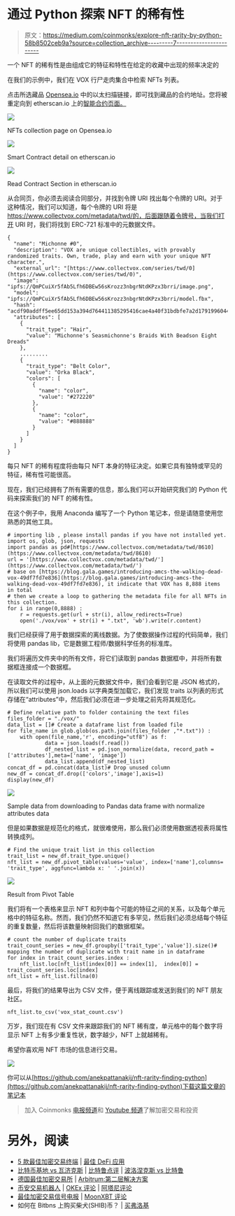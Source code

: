 # 通过 Python 探索 NFT 的稀有性

> 原文：<https://medium.com/coinmonks/explore-nft-rarity-by-python-58b8502ceb9a?source=collection_archive---------7----------------------->

一个 NFT 的稀有性是由组成它的特征和特性在给定的收藏中出现的频率决定的

在我们的示例中，我们在 VOX 行尸走肉集合中检索 NFTs 列表。

点击所选藏品 [Opensea.io](https://opensea.io/collection/collectvoxthewalkingdead) 中的以太扫描链接，即可找到藏品的合约地址。您将被重定向到 etherscan.io 上的[智能合约页面。](https://etherscan.io/token/0x338be3d8d0209815601e72f7a04ac7f37d61564b)

![](img/ab60f130628e118ca86e7af2f3ea1dcd.png)

NFTs collection page on Opensea.io

![](img/2f33da90b87295a1011b78bde26b600f.png)

Smart Contract detail on etherscan.io

![](img/8cbdbfa8b7336deead8f8d73b5fa4a90.png)

Read Contract Section in etherscan.io

从合同页，你必须去阅读合同部分，并找到令牌 URI 找出每个令牌的 URI。对于这种情况，我们可以知道，每个令牌的 URI 将是 https://www.collectvox.com/metadata/twd/的，后面跟随着令牌号，当我们打开 URI 时，我们将找到 ERC-721 标准中的元数据文件。

```
{
  "name": "Michonne #0",
  "description": "VOX are unique collectibles, with provably randomized traits. Own, trade, play and earn with your unique NFT character.",
  "external_url": "[https://www.collectvox.com/series/twd/0](https://www.collectvox.com/series/twd/0)",
  "image": "ipfs://QmPCuiXr5fAb5Lfh6DBEw56sKrozz3nbgrNtdKPzx3brri/image.png",
  "model": "ipfs://QmPCuiXr5fAb5Lfh6DBEw56sKrozz3nbgrNtdKPzx3brri/model.fbx",
  "hash": "acdf90addff5ee65dd153a394d764411385295416cae4a40f31bdbfe7a2d17919960445b37776551bcdbd3cbd82eb1b07ff990fa9577d93797241e6a6609ad78",
  "attributes": [
    {
      "trait_type": "Hair",
      "value": "Michonne's Seasmichonne's Braids With Beadson Eight Dreads"
    },
    .........
    {
      "trait_type": "Belt Color",
      "value": "Orka Black",
      "colors": [
        {
          "name": "color",
          "value": "#272220"
        },
        {
          "name": "color",
          "value": "#888888"
        }
      ]
    }
  ]
}
```

每只 NFT 的稀有程度将由每只 NFT 本身的特征决定。如果它具有独特或罕见的特征，稀有性可能很高。

现在，我们已经拥有了所有需要的信息，那么我们可以开始研究我们的 Python 代码来探索我们的 NFT 的稀有性。

在这个例子中，我用 Anaconda 编写了一个 Python 笔记本，但是请随意使用您熟悉的其他工具。

```
# importing lib , please install pandas if you have not installed yet.
import os, glob, json, requests
import pandas as pd#[https://www.collectvox.com/metadata/twd/8610](https://www.collectvox.com/metadata/twd/8610)
url = '[https://www.collectvox.com/metadata/twd/'](https://www.collectvox.com/metadata/twd/')
# base on [https://blog.gala.games/introducing-amcs-the-walking-dead-vox-49df7fd7e836](https://blog.gala.games/introducing-amcs-the-walking-dead-vox-49df7fd7e836), it indicate that VOX has 8,888 items in total
# then we create a loop to gathering the metadata file for all NFTs in this collection.
for i in range(0,8888) : 
    r = requests.get(url + str(i), allow_redirects=True)
    open('./vox/vox' + str(i) + ".txt", 'wb').write(r.content)
```

我们已经获得了用于数据探索的离线数据。为了使数据操作过程的代码简单，我们将使用 pandas lib，它是数据工程师/数据科学任务的标准库。

我们将遍历文件夹中的所有文件，将它们读取到 pandas 数据框中，并将所有数据框连接成一个数据框。

在读取文件的过程中，从上面的元数据文件中，我们会看到它是 JSON 格式的，所以我们可以使用 json.loads 以字典类型加载它，我们发现 traits 以列表的形式存储在“attributes”中，然后我们必须在进一步处理之前先将其规范化。

```
# Define relative path to folder containing the text files
files_folder = "./vox/"
data_list = []# Create a dataframe list from loaded file
for file_name in glob.glob(os.path.join(files_folder ,"*.txt")) :
    with open(file_name,'r', encoding="utf8") as f:
            data = json.loads(f.read())
            df_nested_list = pd.json_normalize(data, record_path =['attributes'],meta=['name', 'image'])
            data_list.append(df_nested_list)
concat_df = pd.concat(data_list)# Drop unused column
new_df = concat_df.drop(['colors','image'],axis=1)
display(new_df)
```

![](img/044e6881b19c7ae86572b431f2d57ea4.png)

Sample data from downloading to Pandas data frame with normalize attributes data

但是如果数据是规范化的格式，就很难使用，那么我们必须使用数据透视表将属性转换成列。

```
# Find the unique trait list in this collection
trait_list = new_df.trait_type.unique()
nft_list = new_df.pivot_table(values='value', index=['name'],columns= 'trait_type', aggfunc=lambda x: ' '.join(x))
```

![](img/1762f1dd4354ea8cc0fd33ff9d7e3801.png)

Result from Pivot Table

我们将有一个表格来显示 NFT 和列中每个可能的特征之间的关系，以及每个单元格中的特征名称。然而，我们仍然不知道它有多罕见，然后我们必须总结每个特征的重复数量，然后将该数量映射回我们的数据框架。

```
# count the number of duplicate traits
trait_count_series = new_df.groupby(['trait_type','value']).size()# mapping the number of duplicate with trait name in in dataframe
for index in trait_count_series.index :
    nft_list.loc[nft_list[index[0]] == index[1],  index[0]] = trait_count_series.loc[index]
nft_list = nft_list.fillna(0)
```

最后，将我们的结果导出为 CSV 文件，便于离线跟踪或发送到我们的 NFT 朋友社区。

```
nft_list.to_csv('vox_stat_count.csv')
```

万岁，我们现在有 CSV 文件来跟踪我们的 NFT 稀有度，单元格中的每个数字将显示 NFT 上有多少重复性状，数字越少，NFT 上就越稀有。

希望你喜欢用 NFT 市场的信息进行交易。

![](img/6c2aff26e017c20dc53903b431024c86.png)

你可以从[https://github.com/anekpattanakij/nft-rarity-finding-python](https://github.com/anekpattanakij/nft-rarity-finding-python)下载这篇文章的笔记本

> 加入 Coinmonks [电报频道](https://t.me/coincodecap)和 [Youtube 频道](https://www.youtube.com/c/coinmonks/videos)了解加密交易和投资

# 另外，阅读

*   [5 款最佳加密交易终端](https://coincodecap.com/crypto-trading-terminals) | [最佳 DeFi 应用](https://coincodecap.com/best-defi-apps)
*   [比特币基地 vs 瓦济克斯](https://coincodecap.com/coinbase-vs-wazirx) | [比特鲁点评](https://coincodecap.com/bitrue-review) | [波洛涅克斯 vs 比特鲁](https://coincodecap.com/poloniex-vs-bittrex)
*   [德国最佳加密交易所](https://coincodecap.com/crypto-exchanges-in-germany) | [Arbitrum:第二层解决方案](https://coincodecap.com/arbitrum)
*   [币安交易机器人](/coinmonks/binance-trading-bots-d0d57bb62c4c) | [OKEx 评论](/coinmonks/okex-review-6b369304110f) | [阿塔尼评论](https://coincodecap.com/atani-review)
*   [最佳加密交易信号电报](/coinmonks/best-crypto-signals-telegram-5785cdbc4b2b) | [MoonXBT 评论](/coinmonks/moonxbt-review-6e4ab26d037)
*   如何在 Bitbns 上购买柴犬(SHIB)币？ | [买弗洛基](https://coincodecap.com/buy-floki-inu-token)